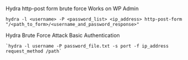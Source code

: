 
Hydra http-post form brute force
Works on WP Admin
```
hydra -l <username> -P <password_list> <ip_address> http-post-form "/<path_to_form>/<username_and_password_response>"
```


Hydra Brute Force Attack Basic Authentication
```
`hydra -l username -P password_file.txt -s port -f ip_address request_method /path`
```
